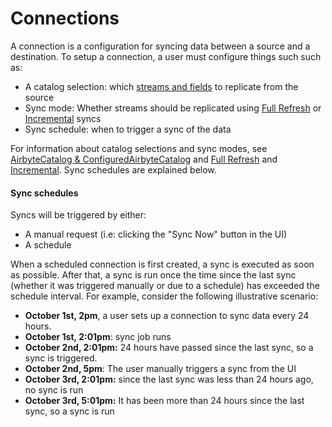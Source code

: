 # Connections

A connection is a configuration for syncing data between a source and a destination. To setup a connection, a user must configure things such such as: 

* A catalog selection: which [streams and fields](catalog.md) to replicate from the source
* Sync mode: Whether streams should be replicated using [Full Refresh](full-refresh.md) or [Incremental](incremental.md) syncs
* Sync schedule: when to trigger a sync of the data

For information about catalog selections and sync modes, see [AirbyteCatalog & ConfiguredAirbyteCatalog](catalog.md) and [Full Refresh](full-refresh.md) and [Incremental](incremental.md). Sync schedules are explained below. 

#### Sync schedules

Syncs will be triggered by either: 

* A manual request \(i.e: clicking the "Sync Now" button in the UI\)
* A schedule

When a scheduled connection is first created, a sync is executed as soon as possible. After that, a sync is run once the time since the last sync \(whether it was triggered manually or due to a schedule\) has exceeded the schedule interval. For example, consider the following illustrative scenario: 

* **October 1st, 2pm**, a user sets up a connection to sync data every 24 hours. 
* **October 1st, 2:01pm**: sync job runs 
* **October 2nd, 2:01pm:** 24 hours have passed since the last sync, so a sync is triggered. 
* **October 2nd, 5pm**: The user manually triggers a sync from the UI
* **October 3rd, 2:01pm:** since the last sync was less than 24 hours ago, no sync is run
* **October 3rd, 5:01pm:** It has been more than 24 hours since the last sync, so a sync is run

